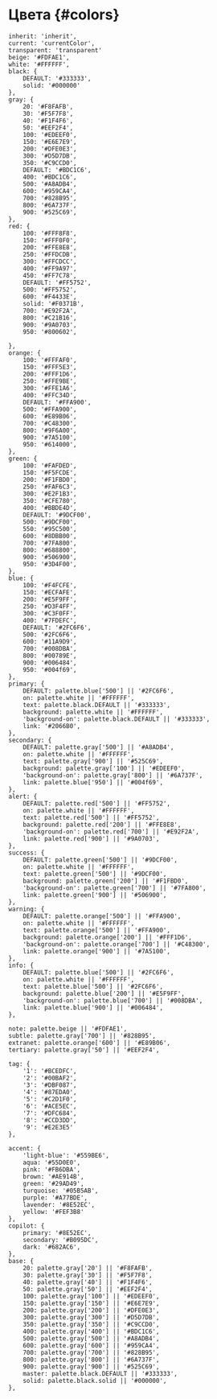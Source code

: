 # Цвета {#colors}

	inherit: 'inherit',
	current: 'currentColor',
	transparent: 'transparent'
	beige: '#FDFAE1',
	white: '#FFFFFF',
	black: {
		DEFAULT: '#333333',
		solid: '#000000'
	},
	gray: {
		20: '#F8FAFB',
		30: '#F5F7F8',
		40: '#F1F4F6',
		50: '#EEF2F4',
		100: '#EDEEF0',
		150: '#E6E7E9',
		200: '#DFE0E3',
		300: '#D5D7DB',
		350: '#C9CCD0',
		DEFAULT: '#BDC1C6',
		400: '#BDC1C6',
		500: '#A8ADB4',
		600: '#959CA4',
		700: '#828B95',
		800: '#6A737F',
		900: '#525C69',
	},
	red: {
		100: '#FFF8F8',
		150: '#FFF0F0',
		200: '#FFE8E8',
		250: '#FFDCDB',
		300: '#FFCDCC',
		400: '#FF9A97',
		450: '#FF7C78',
		DEFAULT: '#FF5752',
		500: '#FF5752',
		600: '#F4433E',
		solid: '#F0371B',
		700: '#E92F2A',
		800: '#C21B16',
		900: '#9A0703',
		950: '#800602',
		
	},
	orange: {
		100: '#FFFAF0',
		150: '#FFF5E3',
		200: '#FFF1D6',
		250: '#FFE9BE',
		300: '#FFE1A6',
		400: '#FFC34D',
		DEFAULT: '#FFA900',
		500: '#FFA900',
		600: '#E89B06',
		700: '#C48300',
		800: '#9F6A00',
		900: '#7A5100',
		950: '#614000',
	},
	green: {
		100: '#FAFDED',
		150: '#F5FCDE',
		200: '#F1FBD0',
		250: '#FAF6C3',
		300: '#E2F1B3',
		350: '#CFE780',
		400: '#BBDE4D',
		DEFAULT: '#9DCF00',
		500: '#9DCF00',
		550: '#95C500',
		600: '#8DBB00',
		700: '#7FA800',
		800: '#688800',
		900: '#506900',
		950: '#3D4F00',
	},
	blue: {
		100: '#F4FCFE',
		150: '#ECFAFE',
		200: '#E5F9FF',
		250: '#D3F4FF',
		300: '#C3F0FF',
		400: '#7FDEFC',
		DEFAULT: '#2FC6F6',
		500: '#2FC6F6',
		600: '#11A9D9',
		700: '#008DBA',
		800: '#00789E',
		900: '#006484',
		950: '#004f69',
	},
	primary: {
		DEFAULT: palette.blue['500'] || '#2FC6F6',
		on: palette.white || '#FFFFFF',
		text: palette.black.DEFAULT || '#333333',
		background: palette.white || '#FFFFFF',
		'background-on': palette.black.DEFAULT || '#333333',
		link: '#2066B0',
	},
	secondary: {
		DEFAULT: palette.gray['500'] || '#A8ADB4',
		on: palette.white || '#FFFFFF',
		text: palette.gray['900'] || '#525C69',
		background: palette.gray['100'] || '#EDEEF0',
		'background-on': palette.gray['800'] || '#6A737F',
		link: palette.blue['950'] || '#004f69',
	},
	alert: {
		DEFAULT: palette.red['500'] || '#FF5752',
		on: palette.white || '#FFFFFF',
		text: palette.red['500'] || '#FF5752',
		background: palette.red['200'] || '#FFE8E8',
		'background-on': palette.red['700'] || '#E92F2A',
		link: palette.red['900'] || '#9A0703',
	},
	success: {
		DEFAULT: palette.green['500'] || '#9DCF00',
		on: palette.white || '#FFFFFF',
		text: palette.green['500'] || '#9DCF00',
		background: palette.green['200'] || '#F1FBD0',
		'background-on': palette.green['700'] || '#7FA800',
		link: palette.green['900'] || '#506900',
	},
	warning: {
		DEFAULT: palette.orange['500'] || '#FFA900',
		on: palette.white || '#FFFFFF',
		text: palette.orange['500'] || '#FFA900',
		background: palette.orange['200'] || '#FFF1D6',
		'background-on': palette.orange['700'] || '#C48300',
		link: palette.orange['900'] || '#7A5100',
	},
	info: {
		DEFAULT: palette.blue['500'] || '#2FC6F6',
		on: palette.white || '#FFFFFF',
		text: palette.blue['500'] || '#2FC6F6',
		background: palette.blue['200'] || '#E5F9FF',
		'background-on': palette.blue['700'] || '#008DBA',
		link: palette.blue['900'] || '#006484',
	},
	
	note: palette.beige || '#FDFAE1',
	subtle: palette.gray['700'] || '#828B95',
	extranet: palette.orange['600'] || '#E89B06',
	tertiary: palette.gray['50'] || '#EEF2F4',
	
	tag: {
		'1': '#BCEDFC',
		'2': '#00BAF2',
		'3': '#DBF087',
		'4': '#87EDA0',
		'5': '#C2D1F0',
		'6': '#ACE5EC',
		'7': '#DFC684',
		'8': '#CCD3DD',
		'9': '#E2E3E5'
	},
	
	accent: {
		'light-blue': '#559BE6',
		aqua: '#55D0E0',
		pink: '#FB6DBA',
		brown: '#AE914B',
		green: '#29AD49',
		turquoise: '#05B5AB',
		purple: '#A77BDE',
		lavender: '#8E52EC',
		yellow: '#FEF3B8'
	},
	copilot: {
		primary: '#8E52EC',
		secondary: '#B095DC',
		dark: '#682AC6',
	},
	base: {
		20: palette.gray['20'] || '#F8FAFB',
		30: palette.gray['30'] || '#F5F7F8',
		40: palette.gray['40'] || '#F1F4F6',
		50: palette.gray['50'] || '#EEF2F4',
		100: palette.gray['100'] || '#EDEEF0',
		150: palette.gray['150'] || '#E6E7E9',
		200: palette.gray['200'] || '#DFE0E3',
		300: palette.gray['300'] || '#D5D7DB',
		350: palette.gray['350'] || '#C9CCD0',
		400: palette.gray['400'] || '#BDC1C6',
		500: palette.gray['500'] || '#A8ADB4',
		600: palette.gray['600'] || '#959CA4',
		700: palette.gray['700'] || '#828B95',
		800: palette.gray['800'] || '#6A737F',
		900: palette.gray['900'] || '#525C69',
		master: palette.black.DEFAULT || '#333333',
		solid: palette.black.solid || '#000000',
	},